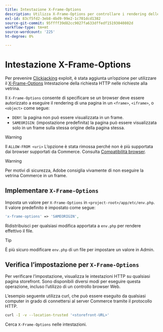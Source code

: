 ```yaml
---
title: Intestazione X-Frame-Options
description: Utilizza X-Frame-Options per controllare i rendering delle pagine.
exl-id: 83cf5fd2-3eb8-4bd9-99e2-1c701dcd1382
source-git-commit: 95ffff39d82cc9027fa633dffedf15193040802d
workflow-type: tm+mt
source-wordcount: '225'
ht-degree: 0%

---
```


# Intestazione X-Frame-Options

Per prevenire [Clickjacking](https://owasp.org/www-community/attacks/Clickjacking) exploit, è stata aggiunta un’opzione per utilizzare il [X-Frame-Options](https://datatracker.ietf.org/doc/html/rfc7034) Intestazione della richiesta HTTP nelle richieste alla vetrina.

Il `X-Frame-Options` consente di specificare se un browser deve essere autorizzato a eseguire il rendering di una pagina in un `<frame>`, `<iframe>`, o `<object>` come segue:

- `DENY`: la pagina non può essere visualizzata in un frame.
- `SAMEORIGIN`: (impostazione predefinita) la pagina può essere visualizzata solo in un frame sulla stessa origine della pagina stessa.

>[!WARNING]
>
>Il `ALLOW-FROM <uri>` L’opzione è stata rimossa perché non è più supportata dai browser supportati da Commerce. Consulta [Compatibilità browser](https://developer.mozilla.org/en-US/docs/Web/HTTP/Headers/X-Frame-Options#browser_compatibility).

>[!WARNING]
>
>Per motivi di sicurezza, Adobe consiglia vivamente di non eseguire la vetrina Commerce in un frame.

## Implementare `X-Frame-Options`

Imposta un valore per `X-Frame-Options` in `<project-root>/app/etc/env.php`. Il valore predefinito è impostato come segue:

```php
'x-frame-options' => 'SAMEORIGIN',
```

Ridistribuisci per qualsiasi modifica apportata a `env.php` per rendere effettivo il file.

>[!TIP]
>
>È più sicuro modificare `env.php` di un file per impostare un valore in Admin.

## Verifica l’impostazione per `X-Frame-Options`

Per verificare l’impostazione, visualizza le intestazioni HTTP su qualsiasi pagina storefront. Sono disponibili diversi modi per eseguire questa operazione, incluso l’utilizzo di un controllo browser Web.

L’esempio seguente utilizza curl, che può essere eseguito da qualsiasi computer in grado di connettersi al server Commerce tramite il protocollo HTTP.

```bash
curl -I -v --location-trusted '<storefront-URL>'
```

Cerca `X-Frame-Options` nelle intestazioni.
